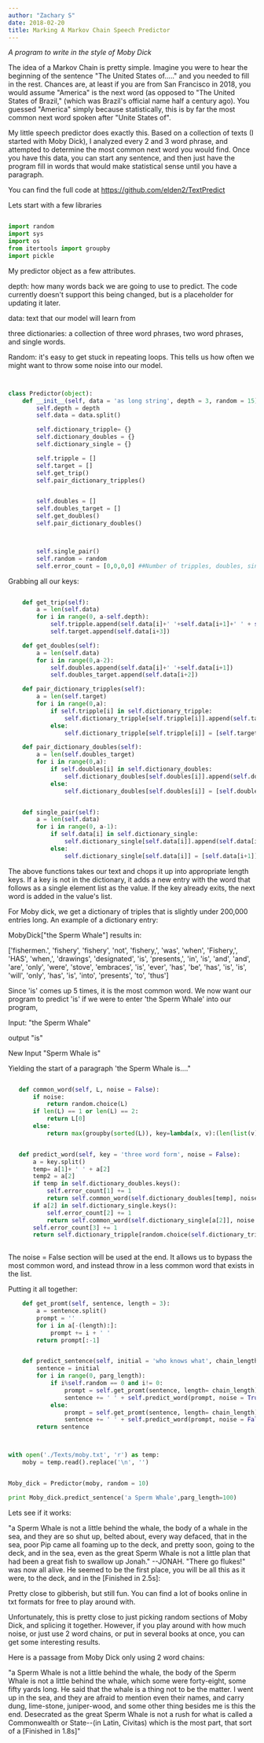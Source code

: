 ```yaml
---
author: "Zachary S"
date: 2018-02-20
title: Marking A Markov Chain Speech Predictor
---
```



*A program to write in the style of Moby Dick*

 

The idea of a Markov Chain is pretty simple.  Imagine you were to hear the beginning of the sentence "The United States of....." and you needed to fill in the rest.  Chances are, at least if you are from San Francisco in 2018, you would assume "America" is the next word (as opposed to "The United States of Brazil," (which was Brazil's official name half a century ago).  You guessed "America" simply because statistically, this is by far the most common next word spoken after "Unite States of".

 

My little speech predictor does exactly this.  Based on a collection of texts (I started with Moby Dick), I analyzed every 2 and 3 word phrase, and attempted to determine the most common next word you would find.  Once you have this data, you can start any sentence, and then just have the program fill in words that would make statistical sense until you have a paragraph. 

 

You can find the full code at https://github.com/elden2/TextPredict

 

 

Lets start with a few libraries 



 
```python

import random
import sys
import os
from itertools import groupby
import pickle

```


My predictor object as a few attributes.

 

depth: how many words back we are going to use to predict.  The code currently doesn't support this being changed, but is a placeholder for updating it later.

 

data: text that our model will learn from

 

three dictionaries: a collection of three word phrases, two word phrases, and single words.

 

Random: it's easy to get stuck in repeating loops.  This tells us how often we might want to throw some noise into our model.

 

```python


class Predictor(object):
	def __init__(self, data = 'as long string', depth = 3, random = 15):
		self.depth = depth
		self.data = data.split()

		self.dictionary_tripple= {}
		self.dictionary_doubles = {}
		self.dictionary_single = {}

		self.tripple = []
		self.target = []
		self.get_trip()
		self.pair_dictionary_tripples()


		self.doubles = []
		self.doubles_target = []
		self.get_doubles()
		self.pair_dictionary_doubles()



		self.single_pair()
		self.random = random
		self.error_count = [0,0,0,0] ##Number of tripples, doubles, singles, none used

```



Grabbing all our keys:

 
```python

	def get_trip(self):
		a = len(self.data)
		for i in range(0, a-self.depth):
			self.tripple.append(self.data[i]+' '+self.data[i+1]+' ' + self.data[i+2])
			self.target.append(self.data[i+3])

	def get_doubles(self):
		a = len(self.data)
		for i in range(0,a-2):
			self.doubles.append(self.data[i]+' '+self.data[i+1])
			self.doubles_target.append(self.data[i+2])

	def pair_dictionary_tripples(self):
		a = len(self.target)
		for i in range(0,a):
			if self.tripple[i] in self.dictionary_tripple:
				self.dictionary_tripple[self.tripple[i]].append(self.target[i])
			else:
				self.dictionary_tripple[self.tripple[i]] = [self.target[i]]

	def pair_dictionary_doubles(self):
		a = len(self.doubles_target)
		for i in range(0,a):
			if self.doubles[i] in self.dictionary_doubles:
				self.dictionary_doubles[self.doubles[i]].append(self.doubles_target[i])
			else:
				self.dictionary_doubles[self.doubles[i]] = [self.doubles_target[i]]


	def single_pair(self):
		a = len(self.data)
		for i in range(0, a-1):
			if self.data[i] in self.dictionary_single:
				self.dictionary_single[self.data[i]].append(self.data[i+1])
			else:
				self.dictionary_single[self.data[i]] = [self.data[i+1]]
```



 

The above functions takes our text and chops it up into appropriate length keys.  If a key is not in the dictionary, it adds a new entry with  the word that follows as a single element list as the value.  If the key already exits, the next word is added in the value's list.

 

For Moby dick, we get a dictionary of triples that is slightly under 200,000 entries long.  An example of a dictionary entry:

MobyDick["the Sperm Whale"] results in:

 

['fishermen.', 'fishery', 'fishery', 'not', 'fishery,', 'was', 'when', 'Fishery,', 'HAS', 'when,', 'drawings', 'designated', 'is', 'presents,', 'in', 'is', 'and', 'and', 'are', 'only', 'were', 'stove', 'embraces', 'is', 'ever', 'has', 'be', 'has', 'is', 'is', 'will', 'only', 'has', 'is', 'into', 'presents', 'to', 'thus']

 

 Since 'is' comes up 5 times, it is the most common word.  We now want our program to predict 'is' if we were to enter 'the Sperm Whale' into our program,

 

Input: "the Sperm Whale"

output "is"

New Input "Sperm Whale is"

 

Yielding the start of a paragraph 'the Sperm Whale is...."

 

 ```python

 	def common_word(self, L, noise = False):
		if noise:
			return random.choice(L)
		if len(L) == 1 or len(L) == 2:
			return L[0]
		else:
			return max(groupby(sorted(L)), key=lambda(x, v):(len(list(v)),-L.index(x)))[0]


	def predict_word(self, key = 'three word form', noise = False):
		a = key.split()
		temp= a[1]+ ' ' + a[2]
		temp2 = a[2]
		if temp in self.dictionary_doubles.keys():
			self.error_count[1] += 1
			return self.common_word(self.dictionary_doubles[temp], noise = noise)
		if a[2] in self.dictionary_single.keys():
			self.error_count[2] += 1
			return self.common_word(self.dictionary_single[a[2]], noise = noise)
		self.error_count[3] += 1
		return self.dictionary_tripple[random.choice(self.dictionary_tripple.keys())][0]
			
```

 

The noise = False section will be used at the end.  It allows us to bypass the most common word, and instead throw in a less common word that exists in the list.

 

Putting it all together:

```python
	def get_promt(self, sentence, length = 3):
		a = sentence.split()
		prompt = ''
		for i in a[-(length):]:
			prompt += i + ' '
		return prompt[:-1]


	def predict_sentence(self, initial = 'who knows what', chain_length = 3, parg_length = 1000):
		sentence = initial
		for i in range(0, parg_length):
			if i%self.random == 0 and i!= 0:
				prompt = self.get_promt(sentence, length= chain_length)
				sentence += ' ' + self.predict_word(prompt, noise = True)
			else:
				prompt = self.get_promt(sentence, length= chain_length)
				sentence += ' ' + self.predict_word(prompt, noise = False)
		return sentence
```

```python


with open('./Texts/moby.txt', 'r') as temp:
	moby = temp.read().replace('\n', '')


Moby_dick = Predictor(moby, random = 10)

print Moby_dick.predict_sentence('a Sperm Whale',parg_length=100)

```



 

 

Lets see if it works:

 



 

"a Sperm Whale is not a little behind the whale, the body of a whale in the sea, and they are so shut up, belted about, every way defaced, that in the sea, poor Pip came all foaming up to the deck, and pretty soon, going to the deck, and in the sea, even as the great Sperm Whale is not a little plan that had been a great fish to swallow up Jonah." --JONAH. "There go flukes!" was now all alive. He seemed to be the first place, you will be all this as it were, to the deck, and in the
[Finished in 2.5s]:
 

 

Pretty close to gibberish, but still fun.  You can find a lot of books online in txt formats for free to play around with.

 

Unfortunately, this is pretty close to just picking random sections of Moby Dick, and splicing it together.  However, if you play around with how much noise, or just use 2 word chains, or put in several books at once, you can get some interesting results.

 

Here is a passage from Moby Dick only using 2 word chains:

 

"a Sperm Whale is not a little behind the whale, the body of the Sperm Whale is not a little behind the whale, which some were forty-eight, some fifty yards long. He said that the whale is a thing not to be the matter. I went up in the sea, and they are afraid to mention even their names, and carry dung, lime-stone, juniper-wood, and some other thing besides me is this the end. Desecrated as the great Sperm Whale is not a rush for what is called a Commonwealth or State--(in Latin, Civitas) which is the most part, that sort of a
[Finished in 1.8s]"
